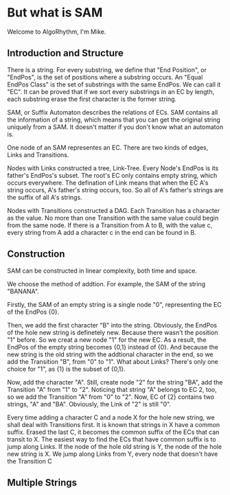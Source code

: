 # But what is SAM

Welcome to AlgoRhythm, I'm Mike.

## Introduction and Structure

There is a string. For every substring, we define that "End Position", or "EndPos", is the set of positions where a substring occurs. An "Equal EndPos Class" is the set of substrings with the same EndPos. We can call it "EC". It can be proved that if we sort every substrings in an EC by length, each substring erase the first character is the former string.

SAM, or Suffix Automaton describes the relations of ECs. SAM contains all the information of a string, which means that you can get the original string uniquely from a SAM. It doesn't matter if you don't know what an automaton is.

One node of an SAM representes an EC. There are two kinds of edges, Links and Transitions.

Nodes with Links constructed a tree, Link-Tree. Every Node's EndPos is its father's EndPos's subset. The root's EC only contains empty string, which occurs everywhere. The defination of Link means that when the EC A's string occurs, A's father's string occurs, too. So all of A's father's strings are the suffix of all A's strings.

Nodes with Transitions constructed a DAG. Each Transition has a character as the value. No more than one Transition with the same value could begin from the same node. If there is a Transition from A to B, with the value c, every string from A add a character c in the end can be found in B.

## Construction

SAM can be constructed in linear complexity, both time and space.

We choose the method of addtion. For example, the SAM of the string "BANANA".

Firstly, the SAM of an empty string is a single node "0", representing the EC of the EndPos {0}.

Then, we add the first character "B" into the string. Obviously, the EndPos of the hole new string is definetely new. Because there wasn't the position "1" before. So we creat a new node "1" for the new EC. As a result, the EndPos of the empty string becomes {0,1} instead of {0}. And because the new string is the old string with the addtional character in the end, so we add the Transition "B", from "0" to "1". What about Links? There's only one choice for "1", as {1} is the subset of {0,1}.

Now, add the character "A". Still, create node "2" for the string "BA", add the Transition "A" from "1" to "2". Noticing that string "A" belongs to EC 2, too, so we add the Transition "A" from "0" to "2". Now, EC of {2} contains two strings, "A" and "BA". Obviously, the Link of "2" is still "0".

Every time adding a character C and a node X for the hole new string, we shall deal with Transitions first. It is known that strings in X have a common suffix. Erased the last C, it becomes the common suffix of the ECs that can transit to X. The easiest way to find the ECs that have common suffix is to jump along Links. If the node of the hole old string is Y, the node of the hole new string is X. We jump along Links from Y, every node that doesn't have the Transition C

## Multiple Strings
